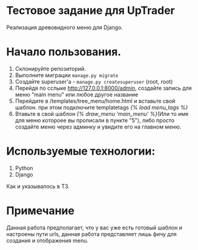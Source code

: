 # Тестовое задание для UpTrader
Реализация древовидного меню для Django.

# Начало пользования.

1) Склонируйте репозиторий.
2) Выполните миграции `manage.py migrate`
3) Создайте superuser'a - `manage.py createsuperuser` (root, root)
4) Перейдя по сслыке http://127.0.0.1:8000/admin, создайте запись для меню "main menu" или любое другое название
5) Перейдите в /templates/tree_menu/home.html и вставьте свой шаблон. при этом подключите templatetags _{% load menu_tags %}_
6) Втавьте в свой шаблон _{% draw_menu 'main_menu' %}_(Или то имя для меню котороее вы прописали в пункте "5"), либо просто создайте меню через админку и увидите его на главном меню.

# Используемые технологии:
1) Python
2) Django

Как и указывалось в ТЗ.

# Примечание
Данная работа предполагает, что у вас уже есть готовый шаблон и настроены пути urls, данная работа представляет лишь фичу для создания и отображения menu.
